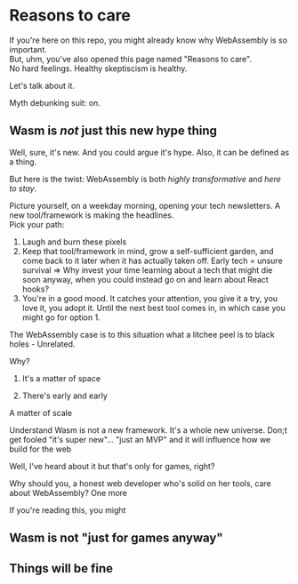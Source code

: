 # Reasons to care

If you're here on this repo, you might already know why WebAssembly is so important.  
But, uhm, you've also opened this page named "Reasons to care".  
No hard feelings. Healthy skeptiscism is healthy.

Let's talk about it.

Myth debunking suit: on.

## Wasm is _not_ just this new hype thing

Well, sure, it's new. And you could argue it's hype. Also, it can be defined as a thing.

But here is the twist: WebAssembly is both _highly transformative_ and _here to stay_.

Picture yourself, on a weekday morning, opening your tech newsletters.
A new tool/framework is making the headlines.  
Pick your path:

1. Laugh and burn these pixels
2. Keep that tool/framework in mind, grow a self-sufficient garden, and come back to it later when it has actually taken off. Early tech = unsure survival => Why invest your time learning about a tech that might die soon anyway, when you could instead go on and learn about React hooks?
3. You're in a good mood. It catches your attention, you give it a try, you love it, you adopt it. Until the next best tool comes in, in which case you might go for option 1.

The WebAssembly case is to this situation what a litchee peel is to black holes - Unrelated.

Why?

1. It's a matter of space

2. There's early and early

A matter of scale

Understand Wasm is not a new framework. It's a whole new universe. Don;t get fooled "it's super new"... "just an MVP"
and it will influence how we build for the web

<!-- , why should I learn about it, "I've just gotten along with React hooks and my inbox is flooded with web news". -->

Well, I've heard about it but that's only for games, right?

<!-- which you could hesitate to learn because it's just hype.
It's an actual new tool that's embedded in browsers.
It's as serious as the new ES6 syntax was, or as any cross-browser feature. -->

Why should you, a honest web developer who's solid on her tools, care about WebAssembly?
One more

If you're reading this, you might

## Wasm is not "just for games anyway"

## Things will be fine
